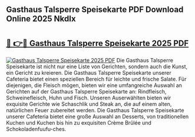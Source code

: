 ## Gasthaus Talsperre Speisekarte PDF Download Online 2025 NkdIx

# <h2><a href="http://gc72fy2.nevu.top/?p=Gasthaus+Talsperre+Speisekarte">🔗 👉🔴 Gasthaus Talsperre Speisekarte 2025 PDF</a></h2>

[![Gasthaus Talsperre Speisekarte 2025 PDF](https://i.imgur.com/dBaPXMq.png)](http://gc72fy2.nevu.top/?p=Gasthaus+Talsperre+Speisekarte)
Die Gasthaus Talsperre Speisekarte ist nicht nur eine Liste von Gerichten, sondern auch die Kunst, ein Gericht zu kreieren. Die Gasthaus Talsperre Speisekarte unserer Cafeteria bietet einen speziellen Bereich für leichte und frische Salate. Für diejenigen, die Fleisch mögen, bieten wir eine umfangreiche Auswahl an Gerichten auf der Gasthaus Talsperre Speisekarte an: Rindfleisch, Schweinefleisch, Huhn und Fisch. Unseren Auserwählten bieten wir exquisite Gerichte wie Schaschlik und Steak an, die auf einem alten, natürlichen Feuer zubereitet werden. Die Gasthaus Talsperre Speisekarte unserer Cafeteria bietet eine große Auswahl an Desserts, von traditionellen Kuchen und Kuchen bis hin zu exquisiten Crème Brûlée und Schokoladenfuufu-ches.
